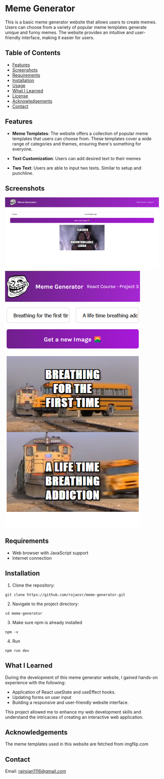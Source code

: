 # Meme Generator

This is a basic meme generator website that allows users to create memes. Users can choose from a variety of popular meme templates generate unique and funny memes. The website provides an intuitive and user-friendly interface, making it easier for users.

## Table of Contents

- [Features](#features)
- [Screenshots](#screenshots)
- [Requirements](#requirements)
- [Installation](#installation)
- [Usage](#usage)
- [What I Learned](#what-i-learned)
- [License](#license)
- [Acknowledgements](#acknowledgements)
- [Contact](#contact)

## Features

- **Meme Templates**: The website offers a collection of popular meme templates that users can choose from. These templates cover a wide range of categories and themes, ensuring there's something for everyone.

- **Text Customization**: Users can add desired text to their memes

- **Two Text**: Users are able to input two texts. Similar to setup and punchline.

## Screenshots

![Desktop](./images/screenshots/desktopss.png)
![Mobile](./images/screenshots/mobiless.png)

## Requirements

- Web browser with JavaScript support
- Internet connection

## Installation

1. Clone the repository:

```terminal
git clone https://github.com/rojansr/meme-generator.git
```

2. Navigate to the project directory:

```terminal
cd meme-generator
```

3. Make sure npm is already installed

```terminal
npm -v
```

4. Run

```terminal
npm run dev
```

## What I Learned

During the development of this meme generator website, I gained hands-on experience with the following:

- Application of React useState and useEffect hooks.
- Updating forms on user input
- Building a responsive and user-friendly website interface.

This project allowed me to enhance my web development skills and understand the intricacies of creating an interactive web application.

## Acknowledgements

The meme templates used in this website are fetched from imgflip.com

## Contact

Email: [rairojan1116@gmail.com](mailto:rairojan1116@gmail.com)
